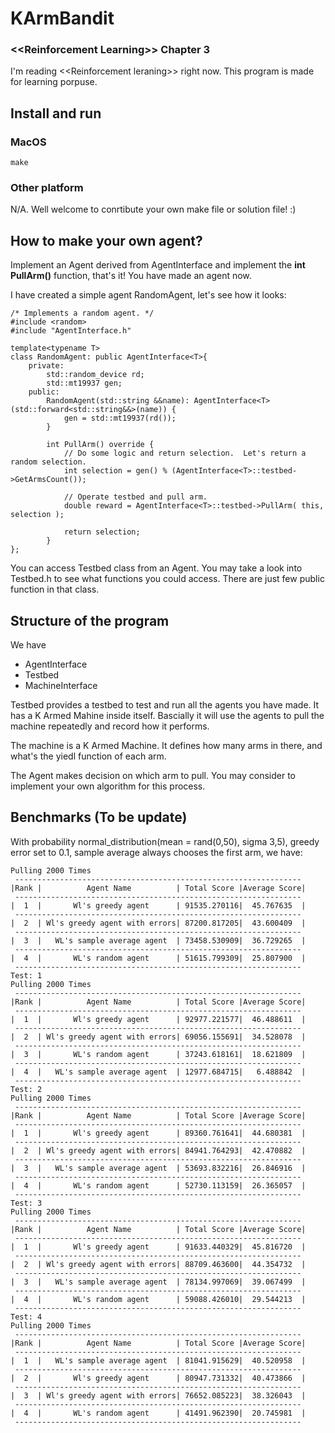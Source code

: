 # KArmBandit
### **\<<Reinforcement Learning\>> Chapter 3**
I'm reading \<<Reinforcement leraning\>> right now.  This program is made for learning porpuse.  

## Install and run
### MacOS
```make```

### Other platform
N/A.  Well welcome to conrtibute your own make file or solution file!  :)



## How to make your own agent?
Implement an Agent derived from AgentInterface and implement the **int PullArm()** function, that's it!  You have made an agent now.

I have created a simple agent RandomAgent, let's see how it looks:
```
/* Implements a random agent. */
#include <random>
#include "AgentInterface.h"

template<typename T>
class RandomAgent: public AgentInterface<T>{
    private:
        std::random_device rd;
        std::mt19937 gen;
    public:
        RandomAgent(std::string &&name): AgentInterface<T>(std::forward<std::string&&>(name)) {
            gen = std::mt19937(rd());
        }

        int PullArm() override {
            // Do some logic and return selection.  Let's return a random selection.
            int selection = gen() % (AgentInterface<T>::testbed->GetArmsCount());

            // Operate testbed and pull arm.
            double reward = AgentInterface<T>::testbed->PullArm( this, selection );

            return selection;
        }
};
```
You can access Testbed class from an Agent.   You may take a look into Testbed.h to see what functions you could access.  There are just few public function in that class.

## Structure of the program
We have
- AgentInterface
- Testbed
- MachineInterface

Testbed provides a testbed to test and run all the agents you have made.  It has a K Armed Mahine inside itself.  Bascially it will use the agents to pull the machine repeatedly and record how it performs.

The machine is a K Armed Machine.  It defines how many arms in there, and what's the yiedl function of each arm.

The Agent makes decision on which arm to pull.  You may consider to implement your own algorithm for this process.

## Benchmarks (To be update) 
With probability normal_distribution(mean = rand(0,50), sigma  3,5), greedy error set to 0.1, sample average always chooses the first arm, we have:
```
Pulling 2000 Times
 ----------------------------------------------------------------
|Rank |          Agent Name          | Total Score |Average Score|
 ----------------------------------------------------------------
|  1  |       Wl's greedy agent      | 91535.270116|  45.767635  |
 ----------------------------------------------------------------
|  2  | Wl's greedy agent with errors| 87200.817205|  43.600409  |
 ----------------------------------------------------------------
|  3  |   WL's sample average agent  | 73458.530909|  36.729265  |
 ----------------------------------------------------------------
|  4  |       WL's random agent      | 51615.799309|  25.807900  |
 ----------------------------------------------------------------
Test: 1
Pulling 2000 Times
 ----------------------------------------------------------------
|Rank |          Agent Name          | Total Score |Average Score|
 ----------------------------------------------------------------
|  1  |       Wl's greedy agent      | 92977.221577|  46.488611  |
 ----------------------------------------------------------------
|  2  | Wl's greedy agent with errors| 69056.155691|  34.528078  |
 ----------------------------------------------------------------
|  3  |       WL's random agent      | 37243.618161|  18.621809  |
 ----------------------------------------------------------------
|  4  |   WL's sample average agent  | 12977.684715|   6.488842  |
 ----------------------------------------------------------------
Test: 2
Pulling 2000 Times
 ----------------------------------------------------------------
|Rank |          Agent Name          | Total Score |Average Score|
 ----------------------------------------------------------------
|  1  |       Wl's greedy agent      | 89360.761641|  44.680381  |
 ----------------------------------------------------------------
|  2  | Wl's greedy agent with errors| 84941.764293|  42.470882  |
 ----------------------------------------------------------------
|  3  |   WL's sample average agent  | 53693.832216|  26.846916  |
 ----------------------------------------------------------------
|  4  |       WL's random agent      | 52730.113159|  26.365057  |
 ----------------------------------------------------------------
Test: 3
Pulling 2000 Times
 ----------------------------------------------------------------
|Rank |          Agent Name          | Total Score |Average Score|
 ----------------------------------------------------------------
|  1  |       Wl's greedy agent      | 91633.440329|  45.816720  |
 ----------------------------------------------------------------
|  2  | Wl's greedy agent with errors| 88709.463600|  44.354732  |
 ----------------------------------------------------------------
|  3  |   WL's sample average agent  | 78134.997069|  39.067499  |
 ----------------------------------------------------------------
|  4  |       WL's random agent      | 59088.426010|  29.544213  |
 ----------------------------------------------------------------
Test: 4
Pulling 2000 Times
 ----------------------------------------------------------------
|Rank |          Agent Name          | Total Score |Average Score|
 ----------------------------------------------------------------
|  1  |   WL's sample average agent  | 81041.915629|  40.520958  |
 ----------------------------------------------------------------
|  2  |       Wl's greedy agent      | 80947.731332|  40.473866  |
 ----------------------------------------------------------------
|  3  | Wl's greedy agent with errors| 76652.085223|  38.326043  |
 ----------------------------------------------------------------
|  4  |       WL's random agent      | 41491.962390|  20.745981  |
 ----------------------------------------------------------------
```


